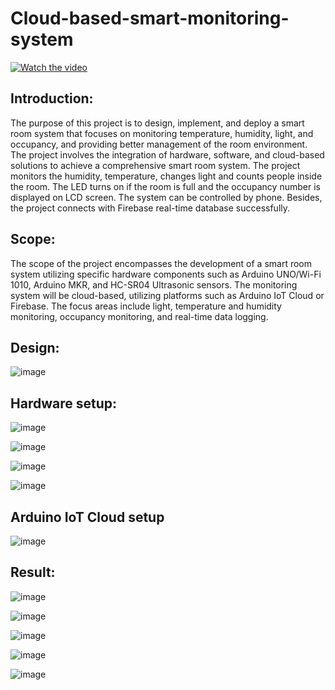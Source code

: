 # Cloud-based-smart-monitoring-system

[![Watch the video](https://i.stack.imgur.com/Vp2cE.png)](https://youtu.be/PrwEOURVKtA)

## Introduction:
The purpose of this project is to design, implement, and deploy a smart room system that focuses on monitoring temperature, humidity, light, and occupancy, and providing better management of the room environment. The project involves the integration of hardware, software, and cloud-based solutions to achieve a comprehensive smart room system. The project monitors the humidity, temperature, changes light and counts people inside the room. The LED turns on if the room is full and the occupancy number is displayed on LCD screen. The system can be controlled by phone. Besides, the project connects with Firebase real-time database successfully.

## Scope:
The scope of the project encompasses the development of a smart room system utilizing specific hardware components such as Arduino UNO/Wi-Fi 1010, Arduino MKR, and HC-SR04 Ultrasonic sensors. The monitoring system will be cloud-based, utilizing platforms such as Arduino IoT Cloud or Firebase. The focus areas include light, temperature and humidity monitoring, occupancy monitoring, and real-time data logging.

## Design:
![image](https://github.com/Hoanghuyen2k3/Cloud-based-smart-monitoring-system/assets/98433948/dd508391-1a7f-4716-9f48-cb05181ecdcc)

## Hardware setup:
![image](https://github.com/Hoanghuyen2k3/Cloud-based-smart-monitoring-system/assets/98433948/350ace06-30fb-411e-bbce-dc7e556a7752)

![image](https://github.com/Hoanghuyen2k3/Cloud-based-smart-monitoring-system/assets/98433948/78ae29b0-4f0c-4cbf-9743-3cce648a5049)

![image](https://github.com/Hoanghuyen2k3/Cloud-based-smart-monitoring-system/assets/98433948/982cf68e-5262-4bc5-8572-6f00ea1f7efa)

![image](https://github.com/Hoanghuyen2k3/Cloud-based-smart-monitoring-system/assets/98433948/64c58e11-24ef-4464-a623-7d855c584a06)

## Arduino IoT Cloud setup
![image](https://github.com/Hoanghuyen2k3/Cloud-based-smart-monitoring-system/assets/98433948/393d4774-4980-407b-b8b6-1d9b6b70eb54)

## Result:
![image](https://github.com/Hoanghuyen2k3/Cloud-based-smart-monitoring-system/assets/98433948/b8bde5a9-714f-4f93-ae1c-39de0b6ab7bc)

![image](https://github.com/Hoanghuyen2k3/Cloud-based-smart-monitoring-system/assets/98433948/55431f34-cc7e-44fe-af2e-8d8dbdaf811e)

![image](https://github.com/Hoanghuyen2k3/Cloud-based-smart-monitoring-system/assets/98433948/0e021e76-1c79-4a78-9e45-985efbb6ab13)

![image](https://github.com/Hoanghuyen2k3/Cloud-based-smart-monitoring-system/assets/98433948/f76de4bb-c66d-49e9-a570-a9fa96dbeaca)

![image](https://github.com/Hoanghuyen2k3/Cloud-based-smart-monitoring-system/assets/98433948/b0356853-6c60-45ff-8a4c-002a7c5b67c7)





